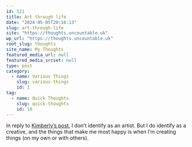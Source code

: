 ```yaml
---
id: 521
title: Art through life
date: "2024-05-05T20:16:13"
slug: art-through-life
site: "https://thoughts.uncountable.uk"
wp_url: "https://thoughts.uncountable.uk"
root_slug: thoughts
site_name: My Thoughts
featured_media_url: null
featured_media_srcset: null
type: post
category:
  - name: Various Things
    slug: various-things
    id: 1
tag:
  - name: Quick Thoughts
    slug: quick-thoughts
    id: 10
---
```



<p>In reply to <a href="https://iamkimberly.org/you-can-art-your-way-through-life/">Kimberly&#8217;s post</a>, I don&#8217;t identify as an artist. But I do identify as a creative, and the things that make me most happy is when I&#8217;m creating things (on my own or with others).</p>

